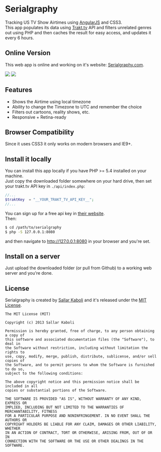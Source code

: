 Serialgraphy
============

Tracking US TV Show Airtimes using [AngularJS](http://angularjs.org/) and CSS3.  
This app populates its data using [Trakt.tv](http://trakt.tv) API and filters unrelated genres out using PHP and then caches the result for easy access, and updates it every 6 hours.

## Online Version
This web app is online and working on it's website: [Serialgraphy.com](http://serialgraphy.com).

![](https://dl.dropboxusercontent.com/u/16657557/serialgraphy-1.jpg)
![](https://dl.dropboxusercontent.com/u/16657557/serialgraphy-3.jpg)


## Features
- Shows the Airtime using local timezone
- Ability to change the Timezone to UTC and remember the choice
- Filters out cartoons, reality shows, etc.
- Responsive + Retina-ready

## Browser Compatibility
Since it uses CSS3 it only works on modern browsers and IE9+.


## Install it locally
You can install this app locally if you have PHP >= 5.4 installed on your machine.  
Just copy the downloaded folder somewhere on your hard drive, then set your trakt.tv API key in `./api/index.php`:

```php
//...
$traktKey  = "__YOUR_TRAKT_TV_API_KEY__";
//... 
```
You can sign up for a free api key in [their website](http://trakt.tv/api-docs).  
Then:

```bash
$ cd /path/to/serialgraphy
$ php -S 127.0.0.1:8080
```
and then navigate to http://127.0.0.1:8080 in your browser and you're set.

## Install on a server
Just upload the downloaded folder (or pull from Github) to a working web server and you're done.

## License
Serialgraphy is created by [Sallar Kaboli](http://sallar.me) and it's released under the [MIT License](http://opensource.org/licenses/mit-license.php).

    The MIT License (MIT)

    Copyright (c) 2013 Sallar Kaboli

    Permission is hereby granted, free of charge, to any person obtaining a copy of
    this software and associated documentation files (the "Software"), to deal in
    the Software without restriction, including without limitation the rights to
    use, copy, modify, merge, publish, distribute, sublicense, and/or sell copies of
    the Software, and to permit persons to whom the Software is furnished to do so,
    subject to the following conditions:

    The above copyright notice and this permission notice shall be included in all
    copies or substantial portions of the Software.

    THE SOFTWARE IS PROVIDED "AS IS", WITHOUT WARRANTY OF ANY KIND, EXPRESS OR
    IMPLIED, INCLUDING BUT NOT LIMITED TO THE WARRANTIES OF MERCHANTABILITY, FITNESS
    FOR A PARTICULAR PURPOSE AND NONINFRINGEMENT. IN NO EVENT SHALL THE AUTHORS OR
    COPYRIGHT HOLDERS BE LIABLE FOR ANY CLAIM, DAMAGES OR OTHER LIABILITY, WHETHER
    IN AN ACTION OF CONTRACT, TORT OR OTHERWISE, ARISING FROM, OUT OF OR IN
    CONNECTION WITH THE SOFTWARE OR THE USE OR OTHER DEALINGS IN THE SOFTWARE.
